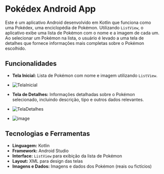 # Pokédex Android App

Este é um aplicativo Android desenvolvido em Kotlin que funciona como uma Pokédex, uma enciclopédia de Pokémon. Utilizando `ListView`, o aplicativo exibe uma lista de Pokémon com o nome e a imagem de cada um. Ao selecionar um Pokémon na lista, o usuário é levado a uma tela de detalhes que fornece informações mais completas sobre o Pokémon escolhido.

## Funcionalidades

- **Tela Inicial:** Lista de Pokémon com nome e imagem utilizando `ListView`.
- ![TelaInicial](https://github.com/user-attachments/assets/bc3c31e2-4d14-459a-809f-ea460f1d4b7c)

- **Tela de Detalhes:** Informações detalhadas sobre o Pokémon selecionado, incluindo descrição, tipo e outros dados relevantes.
-  ![TelaDetalhes](https://github.com/user-attachments/assets/8edfd241-eb06-4dfb-939d-b9385c30ecd9)
-  ![image](https://github.com/user-attachments/assets/5bd1749a-abbd-4866-902a-cb1d292ffc9e)


## Tecnologias e Ferramentas

- **Linguagem:** Kotlin
- **Framework:** Android Studio
- **Interface:** `ListView` para exibição da lista de Pokémon
- **Layout:** XML para design das telas
- **Imagens e Dados:** Imagens e dados dos Pokémon (reais ou fictícios)
